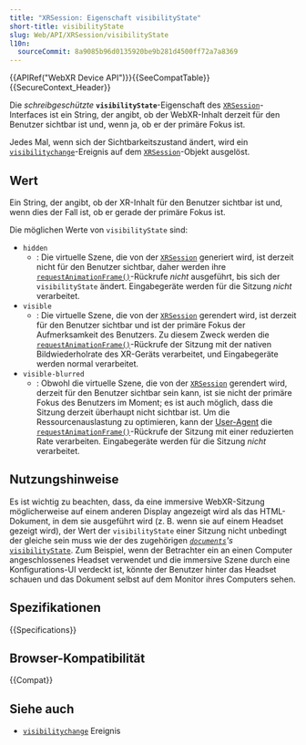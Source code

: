 ```yaml
---
title: "XRSession: Eigenschaft visibilityState"
short-title: visibilityState
slug: Web/API/XRSession/visibilityState
l10n:
  sourceCommit: 8a9085b96d0135920be9b281d4500ff72a7a8369
---
```


{{APIRef("WebXR Device API")}}{{SeeCompatTable}}{{SecureContext_Header}}

Die _schreibgeschützte_ **`visibilityState`**-Eigenschaft des
[`XRSession`](/de/docs/Web/API/XRSession)-Interfaces ist ein String, der angibt, ob der WebXR-Inhalt
derzeit für den Benutzer sichtbar ist und, wenn ja, ob er der primäre Fokus ist.

Jedes Mal, wenn sich der Sichtbarkeitszustand ändert, wird ein
[`visibilitychange`](/de/docs/Web/API/XRSession/visibilitychange_event)-Ereignis auf dem
[`XRSession`](/de/docs/Web/API/XRSession)-Objekt ausgelöst.

## Wert

Ein String, der angibt, ob der XR-Inhalt für den Benutzer sichtbar ist und, wenn dies der Fall ist, ob er gerade der primäre Fokus ist.

Die möglichen Werte von `visibilityState` sind:

- `hidden`
  - : Die virtuelle Szene, die von der [`XRSession`](/de/docs/Web/API/XRSession) generiert wird, ist derzeit nicht für den Benutzer sichtbar,
    daher werden ihre [`requestAnimationFrame()`](/de/docs/Web/API/XRSession/requestAnimationFrame)-Rückrufe _nicht_ ausgeführt, bis sich der `visibilityState` ändert.
    Eingabegeräte werden für die Sitzung _nicht_ verarbeitet.
- `visible`
  - : Die virtuelle Szene, die von der [`XRSession`](/de/docs/Web/API/XRSession) gerendert wird, ist derzeit für den Benutzer sichtbar
    und ist der primäre Fokus der Aufmerksamkeit des Benutzers. Zu diesem Zweck werden die
    [`requestAnimationFrame()`](/de/docs/Web/API/XRSession/requestAnimationFrame)-Rückrufe der Sitzung mit der nativen Bildwiederholrate des XR-Geräts verarbeitet, und Eingabegeräte werden normal verarbeitet.
- `visible-blurred`
  - : Obwohl die virtuelle Szene, die von der [`XRSession`](/de/docs/Web/API/XRSession) gerendert wird, derzeit für den Benutzer sichtbar sein kann,
    ist sie nicht der primäre Fokus des Benutzers im Moment; es ist auch möglich, dass die Sitzung derzeit überhaupt nicht sichtbar ist.
    Um die Ressourcenauslastung zu optimieren, kann der [User-Agent](/de/docs/Glossary/user_agent) die
    [`requestAnimationFrame()`](/de/docs/Web/API/XRSession/requestAnimationFrame)-Rückrufe der Sitzung mit einer reduzierten Rate verarbeiten.
    Eingabegeräte werden für die Sitzung _nicht_ verarbeitet.

## Nutzungshinweise

Es ist wichtig zu beachten, dass, da eine immersive WebXR-Sitzung möglicherweise auf einem anderen Display angezeigt wird als das HTML-Dokument, in dem sie ausgeführt wird (z. B. wenn sie auf einem Headset gezeigt wird), der Wert der `visibilityState` einer Sitzung nicht unbedingt der gleiche sein muss wie der des zugehörigen
_[`documents`](/de/docs/Web/API/Document)'s_ [`visibilityState`](/de/docs/Web/API/Document/visibilityState).
Zum Beispiel, wenn der Betrachter ein an einen Computer angeschlossenes Headset verwendet und die immersive Szene durch eine Konfigurations-UI verdeckt ist, könnte der Benutzer hinter das Headset schauen und das Dokument selbst auf dem Monitor ihres Computers sehen.

## Spezifikationen

{{Specifications}}

## Browser-Kompatibilität

{{Compat}}

## Siehe auch

- [`visibilitychange`](/de/docs/Web/API/XRSession/visibilitychange_event) Ereignis
